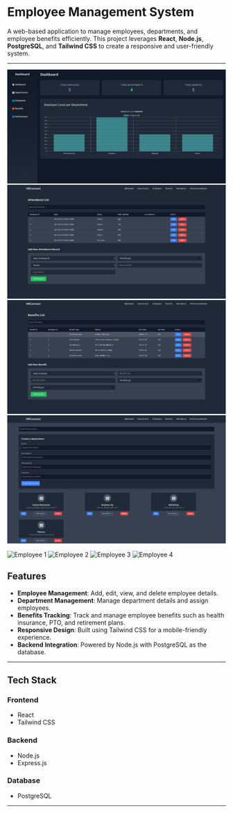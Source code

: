 # Employee Management System  

A web-based application to manage employees, departments, and employee benefits efficiently. This project leverages **React**, **Node.js**, **PostgreSQL**, and **Tailwind CSS** to create a responsive and user-friendly system.

---
![Employee 1](images/employe1.png)
![Employee 2](images/employe2.png)
![Employee 3](images/employe3.png)
![Employee 4](images/employe4.png)

![Employee 1](images/employee1.png)
![Employee 2](images/employee2.png)
![Employee 3](images/employee3.png)
![Employee 4](images/employee4.png)

## Features  

- **Employee Management**: Add, edit, view, and delete employee details.  
- **Department Management**: Manage department details and assign employees.  
- **Benefits Tracking**: Track and manage employee benefits such as health insurance, PTO, and retirement plans.  
- **Responsive Design**: Built using Tailwind CSS for a mobile-friendly experience.  
- **Backend Integration**: Powered by Node.js with PostgreSQL as the database.

---

## Tech Stack  

### Frontend  
- React  
- Tailwind CSS  

### Backend  
- Node.js  
- Express.js  

### Database  
- PostgreSQL  

---
